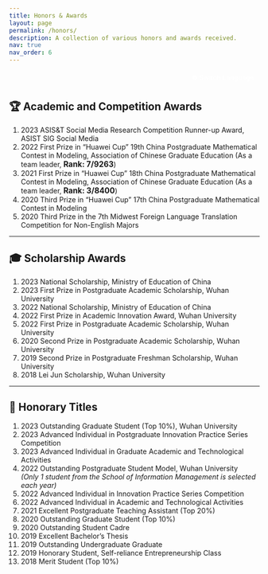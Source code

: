 ```yaml
---
title: Honors & Awards
layout: page
permalink: /honors/
description: A collection of various honors and awards received.
nav: true
nav_order: 6
---
```


<style>
  .lang-toggle {
    margin: 1em 0;
    text-align: right;
  }
  .lang-toggle button {
    padding: 6px 12px;
    border: 2px solid var(--global-theme-color);
    background-color: var(--global-theme-color);
    color: white;
    font-weight: bold;
    border-radius: 6px;
    cursor: pointer;
  }
  .lang-toggle button:hover {
    opacity: 0.9;
  }
</style>

<div class="lang-toggle">
  <button onclick="toggleLang()">🌐 Switch Language</button>
</div>

<div id="en-honors">

## 🏆 Academic and Competition Awards

1. 2023 ASIS&T Social Media Research Competition Runner-up Award, ASIST SIG Social Media  
2. 2022 First Prize in “Huawei Cup” 19th China Postgraduate Mathematical Contest in Modeling, Association of Chinese Graduate Education (As a team leader, <span style="font-weight: bold; font-size: 1.1em; color: var(--global-theme-color);">Rank: 7/9263</span>)  
3. 2021 First Prize in “Huawei Cup” 18th China Postgraduate Mathematical Contest in Modeling, Association of Chinese Graduate Education (As a team leader, <span style="font-weight: bold; font-size: 1.1em; color: var(--global-theme-color);">Rank: 3/8400</span>)  
4. 2020 Third Prize in “Huawei Cup” 17th China Postgraduate Mathematical Contest in Modeling  
5. 2020 Third Prize in the 7th Midwest Foreign Language Translation Competition for Non-English Majors

---

## 🎓 Scholarship Awards

1. 2023 National Scholarship, Ministry of Education of China  
2. 2023 First Prize in Postgraduate Academic Scholarship, Wuhan University  
3. 2022 National Scholarship, Ministry of Education of China  
4. 2022 First Prize in Academic Innovation Award, Wuhan University  
5. 2022 First Prize in Postgraduate Academic Scholarship, Wuhan University  
6. 2020 Second Prize in Postgraduate Academic Scholarship, Wuhan University  
7. 2019 Second Prize in Postgraduate Freshman Scholarship, Wuhan University  
8. 2018 Lei Jun Scholarship, Wuhan University

---

## 🏅 Honorary Titles

1. 2023 Outstanding Graduate Student (Top 10%), Wuhan University  
2. 2023 Advanced Individual in Postgraduate Innovation Practice Series Competition  
3. 2023 Advanced Individual in Graduate Academic and Technological Activities  
4. 2022 Outstanding Postgraduate Student Model, Wuhan University  
   *(Only 1 student from the School of Information Management is selected each year)*  
5. 2022 Advanced Individual in Innovation Practice Series Competition  
6. 2022 Advanced Individual in Academic and Technological Activities  
7. 2021 Excellent Postgraduate Teaching Assistant (Top 20%)  
8. 2020 Outstanding Graduate Student (Top 10%)  
9. 2020 Outstanding Student Cadre  
10. 2019 Excellent Bachelor’s Thesis  
11. 2019 Outstanding Undergraduate Graduate  
12. 2019 Honorary Student, Self-reliance Entrepreneurship Class  
13. 2018 Merit Student (Top 10%)

</div>

<div id="zh-honors" style="display: none;">

## 🏆 学术及竞赛获奖情况

- 2023 Association for Information Science and Technology (ASIS&T) 社交媒体研究竞赛 亚军奖  
- 2022 华为杯中国研究生数学建模竞赛 全国一等奖（队长，<span style="font-weight: bold; font-size: 1.1em; color: var(--global-theme-color);">7/9263</span>）  
- 2021 华为杯中国研究生数学建模竞赛 全国一等奖（队长，<span style="font-weight: bold; font-size: 1.1em; color: var(--global-theme-color);">3/8400</span>）  
- 2020 华为杯中国研究生数学建模竞赛 全国三等奖  
- 2020 第七届全国非英语专业大学生外语翻译大赛 三等奖
  
---

## 🎓 奖学金获奖情况

- 2023 国家奖学金  
- 2022 国家奖学金  
- 2022 武汉大学学术创新一等奖  
- 2024 武汉大学学术创新二等奖  
- 2023 武汉大学学业奖学金一等奖  
- 2022 武汉大学学业奖学金一等奖  
- 2020 武汉大学学业奖学金二等奖  
- 2019 武汉大学研究生新生奖学金二等奖  
- 2018 武汉大学雷军奖学金

---

## 🏅 荣誉称号

- 2022 武汉大学优秀研究生标兵（信息管理学院仅 1 名）  
- 2023 中国研究生创新实践系列大赛先进个人  
- 2023 武汉大学研究生学术科技活动先进个人  
- 2022 中国研究生创新实践系列大赛先进个人  
- 2022 武汉大学研究生学术科技活动先进个人  
- 2023 武汉大学优秀研究生（前 10%）  
- 2020 武汉大学优秀研究生（前 10%）  
- 2021 武汉大学优秀助教（前 20%）  
- 2020 武汉大学优秀学生干部  
- 2019 武汉大学优秀学士学位论文  
- 2019 武汉大学优秀本科毕业生  

</div>

<script>
  function toggleLang() {
    const en = document.getElementById('en-honors');
    const zh = document.getElementById('zh-honors');
    if (en.style.display === 'none') {
      en.style.display = 'block';
      zh.style.display = 'none';
    } else {
      en.style.display = 'none';
      zh.style.display = 'block';
    }
  }
</script>
